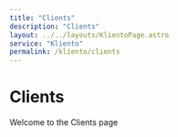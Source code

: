 ```yaml
---
title: "Clients"
description: "Clients"
layout: ../../layouts/KlientoPage.astro
service: "Kliento"
permalink: /kliento/clients
---
```


# Clients

Welcome to the Clients page
